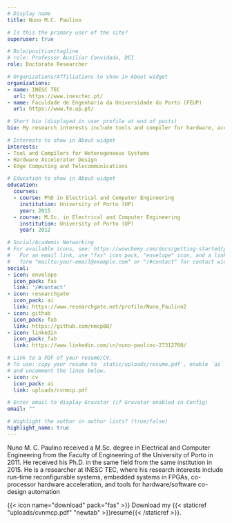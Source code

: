 ```yaml
---
# Display name
title: Nuno M.C. Paulino

# Is this the primary user of the site?
superuser: true

# Role/position/tagline
# role: Professor Auxiliar Convidado, DEI
role: Doctorate Researcher

# Organizations/Affiliations to show in About widget
organizations:
- name: INESC TEC
  url: https://www.inesctec.pt/
- name: Faculdade de Engenharia da Universidade do Porto (FEUP)
  url: https://www.fe.up.pt/

# Short bio (displayed in user profile at end of posts)
bio: My research interests include tools and compiler for hardware, accelerator design, and edge and HPC computing.

# Interests to show in About widget
interests:
- Tool and Compilers for Heterogeneous Systems
- Hardware Accelerator Design
- Edge Computing and Telecommunications

# Education to show in About widget
education:
  courses:
  - course: PhD in Electrical and Computer Engineering
    institution: University of Porto (UP)
    year: 2015
  - course: M.Sc. in Electrical and Computer Engineering
    institution: University of Porto (UP)
    year: 2012

# Social/Academic Networking
# For available icons, see: https://wowchemy.com/docs/getting-started/page-builder/#icons
#   For an email link, use "fas" icon pack, "envelope" icon, and a link in the
#   form "mailto:your-email@example.com" or "/#contact" for contact widget.
social:
- icon: envelope
  icon_pack: fas
  link: '/#contact'
- icon: researchgate 
  icon_pack: ai
  link: https://www.researchgate.net/profile/Nuno_Paulino2
- icon: github
  icon_pack: fab
  link: https://github.com/nmcp88/
- icon: linkedin
  icon_pack: fab
  link: https://www.linkedin.com/in/nuno-paulino-27312760/

# Link to a PDF of your resume/CV.
# To use: copy your resume to `static/uploads/resume.pdf`, enable `ai` icons in `params.toml`, 
# and uncomment the lines below.
- icon: cv
  icon_pack: ai
  link: uploads/cvnmcp.pdf

# Enter email to display Gravatar (if Gravatar enabled in Config)
email: ""

# Highlight the author in author lists? (true/false)
highlight_name: true
---
```


Nuno M. C. Paulino received a M.Sc. degree in Electrical and Computer Engineering from the Faculty of Engineering of the University of Porto in 2011. He received his Ph.D. in the same field from the same institution in 2015. He is a researcher at INESC TEC, where his research interests include run-time reconfigurable systems, embedded systems in FPGAs, co-processor hardware acceleration, and tools for hardware/software co-design automation

{{< icon name="download" pack="fas" >}} Download my {{< staticref "uploads/cvnmcp.pdf" "newtab" >}}resumé{{< /staticref >}}.
